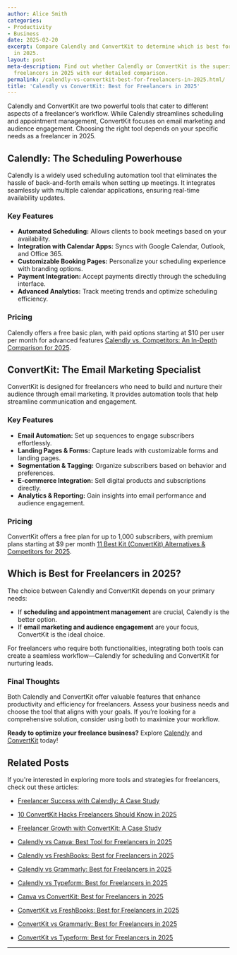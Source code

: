 ```yaml
---
author: Alice Smith
categories:
- Productivity
- Business
date: 2025-02-20
excerpt: Compare Calendly and ConvertKit to determine which is best for freelancers
  in 2025.
layout: post
meta-description: Find out whether Calendly or ConvertKit is the superior choice for
  freelancers in 2025 with our detailed comparison.
permalink: /calendly-vs-convertkit-best-for-freelancers-in-2025.html/
title: 'Calendly vs ConvertKit: Best for Freelancers in 2025'
---
```


Calendly and ConvertKit are two powerful tools that cater to different aspects of a freelancer’s workflow. While Calendly streamlines scheduling and appointment management, ConvertKit focuses on email marketing and audience engagement. Choosing the right tool depends on your specific needs as a freelancer in 2025.

## Calendly: The Scheduling Powerhouse
Calendly is a widely used scheduling automation tool that eliminates the hassle of back-and-forth emails when setting up meetings. It integrates seamlessly with multiple calendar applications, ensuring real-time availability updates.

### Key Features
- **Automated Scheduling:** Allows clients to book meetings based on your availability.
- **Integration with Calendar Apps:** Syncs with Google Calendar, Outlook, and Office 365.
- **Customizable Booking Pages:** Personalize your scheduling experience with branding options.
- **Payment Integration:** Accept payments directly through the scheduling interface.
- **Advanced Analytics:** Track meeting trends and optimize scheduling efficiency.

### Pricing
Calendly offers a free basic plan, with paid options starting at $10 per user per month for advanced features [Calendly vs. Competitors: An In-Depth Comparison for 2025](https://blogs.zoftwarehub.com/calendly-vs-competitors-an-in-depth-comparison-for-2025/).

## ConvertKit: The Email Marketing Specialist
ConvertKit is designed for freelancers who need to build and nurture their audience through email marketing. It provides automation tools that help streamline communication and engagement.

### Key Features
- **Email Automation:** Set up sequences to engage subscribers effortlessly.
- **Landing Pages & Forms:** Capture leads with customizable forms and landing pages.
- **Segmentation & Tagging:** Organize subscribers based on behavior and preferences.
- **E-commerce Integration:** Sell digital products and subscriptions directly.
- **Analytics & Reporting:** Gain insights into email performance and audience engagement.

### Pricing
ConvertKit offers a free plan for up to 1,000 subscribers, with premium plans starting at $9 per month [11 Best Kit (ConvertKit) Alternatives & Competitors for 2025](https://www.omnisend.com/blog/kit-alternatives/).

## Which is Best for Freelancers in 2025?
The choice between Calendly and ConvertKit depends on your primary needs:
- If **scheduling and appointment management** are crucial, Calendly is the better option.
- If **email marketing and audience engagement** are your focus, ConvertKit is the ideal choice.

For freelancers who require both functionalities, integrating both tools can create a seamless workflow—Calendly for scheduling and ConvertKit for nurturing leads.

### Final Thoughts
Both Calendly and ConvertKit offer valuable features that enhance productivity and efficiency for freelancers. Assess your business needs and choose the tool that aligns with your goals. If you’re looking for a comprehensive solution, consider using both to maximize your workflow.

**Ready to optimize your freelance business?** Explore [Calendly](https://blogs.zoftwarehub.com/calendly-vs-competitors-an-in-depth-comparison-for-2025/) and [ConvertKit](https://www.omnisend.com/blog/kit-alternatives/) today!

## Related Posts
If you're interested in exploring more tools and strategies for freelancers, check out these articles:

- [Freelancer Success with Calendly: A Case Study](/freelancer-success-with-calendly-a-case-study.html/)

- [10 ConvertKit Hacks Freelancers Should Know in 2025](/10-convertkit-hacks-freelancers-should-know-in-2025.html/)
- [Freelancer Growth with ConvertKit: A Case Study](/freelancer-growth-with-convertkit-a-case-study.html/)
- [Calendly vs Canva: Best Tool for Freelancers in 2025](/calendly-vs-canva-best-tool-for-freelancers-in-2025.html/)
- [Calendly vs FreshBooks: Best for Freelancers in 2025](/calendly-vs-freshbooks-best-for-freelancers-in-2025.html/)
- [Calendly vs Grammarly: Best for Freelancers in 2025](/calendly-vs-grammarly-best-for-freelancers-in-2025.html/)
- [Calendly vs Typeform: Best for Freelancers in 2025](/calendly-vs-typeform-best-for-freelancers-in-2025.html/)
- [Canva vs ConvertKit: Best for Freelancers in 2025](/canva-vs-convertkit-best-for-freelancers-in-2025.html/)
- [ConvertKit vs FreshBooks: Best for Freelancers in 2025](/convertkit-vs-freshbooks-best-for-freelancers-in-2025.html/)
- [ConvertKit vs Grammarly: Best for Freelancers in 2025](/convertkit-vs-grammarly-best-for-freelancers-in-2025.html/)
- [ConvertKit vs Typeform: Best for Freelancers in 2025](/convertkit-vs-typeform-best-for-freelancers-in-2025.html/)
---
